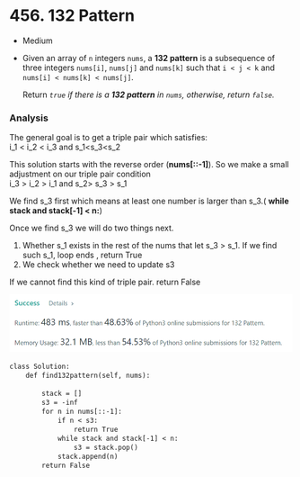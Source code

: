 # 456. 132 Pattern

* Medium
*   Given an array of `n` integers `nums`, a **132 pattern** is a subsequence of three integers `nums[i]`, `nums[j]` and `nums[k]` such that `i < j < k` and `nums[i] < nums[k] < nums[j]`.

    Return _`true` if there is a **132 pattern** in `nums`, otherwise, return `false`._

### Analysis&#x20;

The general goal is to get a triple pair which satisfies:\
i\_1 < i\_2 < i\_3 and s\_1\<s\_3\<s\_2

This solution starts with the reverse order (**nums\[::-1]**). So we make a small adjustment on our triple pair condition\
i\_3 > i\_2 > i\_1 and s\_2> s\_3 > s\_1

We find s\_3 first which means at least one number is larger than s\_3.( **while stack and stack\[-1] < n:**)

Once we find s\_3 we will do two things next.

1. Whether s\_1 exists in the rest of the nums that let s\_3 > s\_1. If we find such s\_1, loop ends , return True
2. We check whether we need to update s3

If we cannot find this kind of triple pair. return False

![](<../.gitbook/assets/image (22).png>)

```
class Solution:
    def find132pattern(self, nums):

        stack = []
        s3 = -inf
        for n in nums[::-1]:
            if n < s3:
                return True
            while stack and stack[-1] < n:
                s3 = stack.pop()
            stack.append(n)
        return False
```
